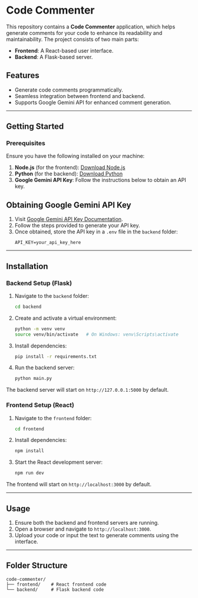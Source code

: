 # Code Commenter

This repository contains a **Code Commenter** application, which helps generate comments for your code to enhance its readability and maintainability. The project consists of two main parts:

- **Frontend**: A React-based user interface.
- **Backend**: A Flask-based server.

## Features
- Generate code comments programmatically.
- Seamless integration between frontend and backend.
- Supports Google Gemini API for enhanced comment generation.

---

## Getting Started

### Prerequisites
Ensure you have the following installed on your machine:

1. **Node.js** (for the frontend): [Download Node.js](https://nodejs.org/)
2. **Python** (for the backend): [Download Python](https://www.python.org/)
3. **Google Gemini API Key**: Follow the instructions below to obtain an API key.

## Obtaining Google Gemini API Key
1. Visit [Google Gemini API Key Documentation](https://ai.google.dev/gemini-api/docs/api-key).
2. Follow the steps provided to generate your API key.
3. Once obtained, store the API key in a `.env` file in the `backend` folder:
   ```
   API_KEY=your_api_key_here
   ```

---

## Installation

### Backend Setup (Flask)
1. Navigate to the `backend` folder:
   ```bash
   cd backend
   ```

2. Create and activate a virtual environment:
   ```bash
   python -m venv venv
   source venv/bin/activate   # On Windows: venv\Scripts\activate
   ```

3. Install dependencies:
   ```bash
   pip install -r requirements.txt
   ```

4. Run the backend server:
   ```bash
   python main.py
   ```

The backend server will start on `http://127.0.0.1:5000` by default.

### Frontend Setup (React)
1. Navigate to the `frontend` folder:
   ```bash
   cd frontend
   ```

2. Install dependencies:
   ```bash
   npm install
   ```

3. Start the React development server:
   ```bash
   npm run dev
   ```

The frontend will start on `http://localhost:3000` by default.

---

## Usage
1. Ensure both the backend and frontend servers are running.
2. Open a browser and navigate to `http://localhost:3000`.
3. Upload your code or input the text to generate comments using the interface.

---

## Folder Structure
```
code-commenter/
├── frontend/    # React frontend code
└── backend/     # Flask backend code
```
